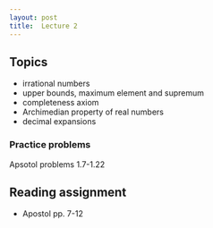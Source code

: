 ```yaml
---
layout: post
title:  Lecture 2
---
```


## Topics
* irrational numbers
* upper bounds, maximum element and supremum
* completeness axiom
* Archimedian property of real numbers
* decimal expansions

### Practice problems
Apsotol problems 1.7-1.22

## Reading assignment
* Apostol pp. 7-12



